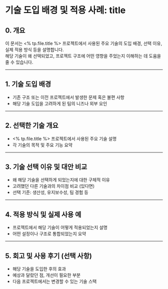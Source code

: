# 기술 도입 배경 및 적용 사례: title

## 0. 개요

이 문서는 <% tp.file.title %> 프로젝트에서 사용된 주요 기술의 도입 배경, 선택 이유, 실제 적용 방식 등을 설명합니다.  
해당 기술이 왜 선택되었고, 프로젝트 구조에 어떤 영향을 주었는지 이해하는 데 도움을 줄 수 있습니다.

---

## 1. 기술 도입 배경

- 기존 구조 또는 이전 프로젝트에서 발생한 문제 혹은 불편 사항  
- 해당 기술 도입을 고려하게 된 팀의 니즈나 외부 요인

---

## 2. 선택한 기술 개요

- <% tp.file.title %> 프로젝트에서 사용된 주요 기술 설명  
- 각 기술의 목적 및 주요 기능 요약

---

## 3. 기술 선택 이유 및 대안 비교

- 왜 해당 기술을 선택하게 되었는지에 대한 구체적 이유  
- 고려했던 다른 기술과의 차이점 비교 (있다면)  
- 선택 기준: 생산성, 유지보수성, 팀 경험 등

---

## 4. 적용 방식 및 실제 사용 예

- 프로젝트에서 해당 기술이 어떻게 적용되었는지 설명  
- 어떤 설정이나 구조로 통합되었는지 요약

---

## 5. 회고 및 사용 후기 (선택 사항)

- 해당 기술을 도입한 후의 효과  
- 예상과 달랐던 점, 개선이 필요한 부분  
- 다음 프로젝트에서는 변경할 수 있는 기술 스택

